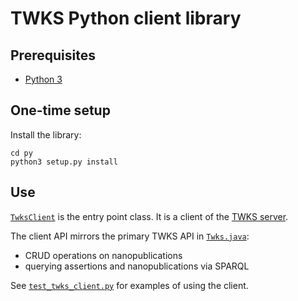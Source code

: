 # TWKS Python client library

## Prerequisites

* [Python 3](https://www.python.org/)

## One-time setup

Install the library:

    cd py
    python3 setup.py install

## Use

[`TwksClient`](twks/client/twks_client.py) is the entry point class. It is a client of the [TWKS server](../docker/README.md).

The client API mirrors the primary TWKS API in [`Twks.java`](../java/api/src/main/java/edu/rpi/tw/twks/api/Twks.java):
* CRUD operations on nanopublications
* querying assertions and nanopublications via SPARQL

See [`test_twks_client.py`](tests/test_twks_client.py) for examples of using the client.

